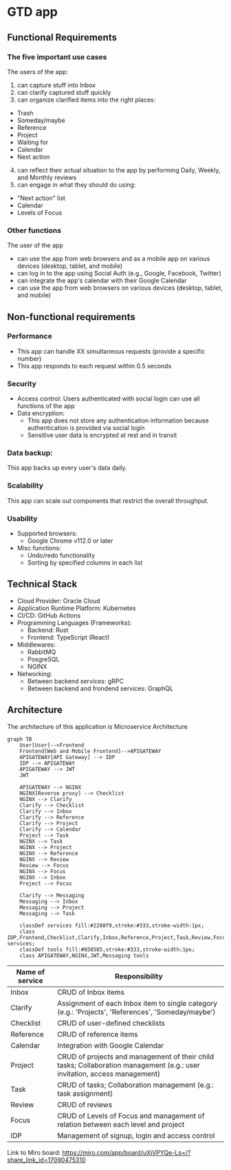 # GTD app

## Functional Requirements

### The five important use cases

The users of the app:
1. can capture stuff into Inbox
2. can clarify captured stuff quickly
3. can organize clarified items into the right places:
  - Trash
  - Someday/maybe
  - Reference
  - Project
  - Waiting for
  - Calendar
  - Next action
4. can reflect their actual situation to the app by performing Daily, Weekly, and Monthly reviews
5. can engage in what they should do using:
  - "Next action" list
  - Calendar
  - Levels of Focus

### Other functions

The user of the app
- can use the app from web browsers and as a mobile app on various devices (desktop, tablet, and mobile)
- can log in to the app using Social Auth (e.g., Google, Facebook, Twitter)
- can integrate the app's calendar with their Google Calendar
- can use the app from web browsers on various devices (desktop, tablet, and mobile)

## Non-functional requirements

### Performance

- This app can handle XX simultaneous requests (provide a specific number)
- This app responds to each request within 0.5 seconds

### Security

- Access control: Users authenticated with social login can use all functions of the app
- Data encryption:
  - This app does not store any authentication information because authentication is provided via social login
  - Sensitive user data is encrypted at rest and in transit

### Data backup:

This app backs up every user's data daily.

### Scalability

This app can scale out components that restrict the overall throughput.

### Usability

- Supported browsers:
  - Google Chrome v112.0 or later
- Misc functions:
  - Undo/redo functionality
  - Sorting by specified columns in each list

## Technical Stack

- Cloud Provider: Oracle Cloud
- Application Runtime Platform: Kubernetes
- CI/CD: GitHub Actions
- Programming Languages (Frameworks):
  - Backend: Rust
  - Frontend: TypeScript (React)
- Middlewares:
  - RabbitMQ
  - PosgreSQL
  - NGINX
- Networking:
  - Between backend services: gRPC
  - Between backend and frondend services: GraphQL

## Architecture

The architecture of this application is Microservice Architecture

```mermaid
graph TB
    User[User]-->Frontend
    Frontend[Web and Mobile Frontend]-->APIGATEWAY
    APIGATEWAY[API Gateway] --> IDP
    IDP --> APIGATEWAY
    APIGATEWAY --> JWT
    JWT

    APIGATEWAY --> NGINX
    NGINX[Reverse proxy] --> Checklist
    NGINX --> Clarify
    Clarify --> Checklist
    Clarify --> Inbox
    Clarify --> Reference
    Clarify --> Project
    Clarify --> Calendar
    Project --> Task
    NGINX --> Task
    NGINX --> Project
    NGINX --> Reference
    NGINX --> Review
    Review --> Focus
    NGINX --> Focus
    NGINX --> Inbox
    Project --> Focus

    Clarify --> Messaging
    Messaging --> Inbox
    Messaging --> Project
    Messaging --> Task

    classDef services fill:#2288f9,stroke:#333,stroke-width:1px;
    class IDP,Frontend,Checklist,Clarify,Inbox,Reference,Project,Task,Review,Focus,Calendar services;
    classDef tools fill:#858585,stroke:#333,stroke-width:1px;
    class APIGATEWAY,NGINX,JWT,Messaging tools
```


| Name of service | Responsibility |
| --- | --- |
| Inbox | CRUD of Inbox items |
| Clarify | Assignment of each Inbox item to single category (e.g.: 'Projects', 'References', 'Someday/maybe') |
| Checklist | CRUD of user-defined checklists |
| Reference | CRUD of reference items |
| Calendar | Integration with Google Calendar |
| Project | CRUD of projects and management of their child tasks; Collaboration management (e.g.: user invitation, access management) |
| Task | CRUD of tasks; Collaboration management (e.g.: task assignment) |
| Review | CRUD of reviews |
| Focus | CRUD of Levels of Focus and management of relation between each level and project |
| IDP | Management of signup, login and access control |

Link to Miro board: https://miro.com/app/board/uXjVPYQe-Ls=/?share_link_id=17090475310

